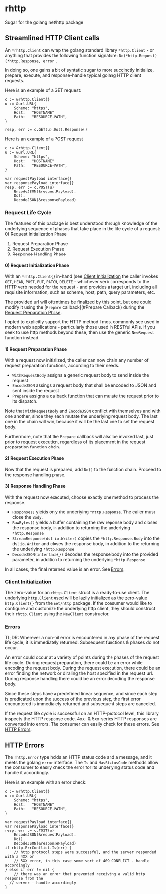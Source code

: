 # rhttp
Sugar for the golang net/http package

## Streamlined HTTP Client calls
An `*rhttp.Client` can wrap the golang standard library `*http.Client` - or
anything that provides the following function signature:
`Do(*http.Request) (*http.Response, error)`.

In doing so, one gains a bit of syntatic sugar to more succinctly initialize,
prepare, execute, and response-handle typical golang HTTP client requests.

Here is an example of a GET request:
```
c := &rhttp.Client{}
u := &url.URL{
	Scheme: "https",
	Host:   "HOSTNAME",
	Path:   "RESOURCE-PATH",
}

resp, err := c.GET(u).Do().Response()
```

Here is an example of a POST request
```
c := &rhttp.Client{}
u := &url.URL{
	Scheme: "https",
	Host:   "HOSTNAME",
	Path:   "RESOURCE-PATH",
}

var requestPayload interface{}
var responsePayload interface{}
resp, err := c.POST(u).
	EncodeJSON(&requestPayload).
	Do().
	DecodeJSON(&responsePayload)
```

### Request Life Cycle
The features of this package is best understood through knowledge of the
underlying sequence of phases that take place in the life cycle of a request:
0) Request Initialization Phase
1) Request Preparation Phase
2) Request Execution Phase
3) Response Handling Phase

#### 0) Request Initialization Phase
With an `*rhttp.Client{}` in-hand (see [Client
Initialization](#Client-Initialization) the caller invokes `GET`, `HEAD`,
`POST`, `PUT`, `PATCH`, `DELETE` - whichever verb corresponds to the HTTP verb
needed for the request - and provides a target url, including all requisite
information, such as scheme, host, path, query parameters, etc.

The provided url will oftentimes be finalized by this point, but one could
modify it using the [`Prepare` callback](#Prepare Callback) during the [Request
Preparation Phase](#Request-Preparation-Phase).

I opted to explicitly support the HTTP method I most commonly see used in modern
web applications - particularly those used in RESTful APIs. If you seek to use
http methods beyond these, then use the generic `NewRequest` function instead.

#### 1) Request Preparation Phase
With a request now initialized, the caller can now chain any number of request
preparation functions, according to their needs.

- `WithRequestBody` assigns a generic request body to send inside the request
- `EncodeJSON` assings a request body that shall be encoded to JSON and sent
  inside the request
- `Prepare` assigns a callback function that can mutate the request prior to its
  dispatch.

Note that `WithRequestBody` and `EncodeJSON` conflict with themselves and with
one another, since they each mutate the underlying request body. The last one in
the chain will win, because it will be the last one to set the request body.

Furthermore, note that the `Prepare` callback will also be invoked last, just
prior to request execution, regardless of its placement in the request
preparation function chain.

#### 2) Request Execution Phase
Now that the request is prepared, add `Do()` to the function chain. Proceed to
the response handling phase.


#### 3) Response Handling Phase
With the request now executed, choose exactly one method to process the
response.

- `Response()` yields only the underlying `*http.Response`. The caller must
  close the `Body`.
- `RawBytes()` yields a buffer containing the raw reponse body and closes the
  response body, in addition to returning the underlying `*http.Response`
- `StreamResponse(dst io.Writer)` copies the `*http.Response.Body` into the dst
  `io.Writer` and closes the response body, in addition to the returning
the underlying `*http.Response`
- `DecodeJSON(interface{})` decodes the response body into the provided
  parameter, in addition to returning the underlying `*http.Response`

In all cases, the final returned value is an error. See [Errors](#Errors).

### Client Initialization
The zero-value for an `rhttp.Client` struct is a ready-to-use client. The
underlying `http.Client` used will be lazily initialized as the zero-value
`http.Client{}` from the `net/http` package. If the consumer would like to
configure and customize the underlying http client, they should construct their
`rhttp.Client` using the `NewClient` constructor.

### Errors
TL;DR: Wherever a non-nil error is encountered in any phase of the request life cycle, it is immediately returned. Subsequent functions & phases do not occur.

An error could occur at a variety of points during the phases of the request
life cycle. During request preparation, there could be an error while encoding
the request body. During the request execution, there could be an error finding
the network or diraling the host specified in the request url. During
response handling there could be an error decoding the response body.

Since these steps have a predefined linear sequence, and since each step is
predicated upon the success of the previous step, the first error encountered is
immediately returned and subsequent steps are canceled.

If the request life cycle is successful on an HTTP-protocol level, this library
inspects the HTTP response code. 4xx- & 5xx-series HTTP responses are converted
into errors. The consumer can easily check for these errors. See [HTTP
Errors](#http-errors).

## HTTP Errors
The `rhttp.Error` type holds an HTTP status code and a message, and it meets the
golang `error` interface. The `Is` and `HasStatusCode` methods allow the
consumer to easily check the error for its underlying status code and handle it
accordingly.

Here is an example with an error check:
```
c := &rhttp.Client{}
u := &url.URL{
	Scheme: "https",
	Host:   "HOSTNAME",
	Path:   "RESOURCE-PATH",
}

var requestPayload interface{}
var responsePayload interface{}
resp, err := c.POST(u).
	EncodeJSON(&requestPayload).
	Do().
	DecodeJSON(&responsePayload)
if rhttp.ErrConflict.Is(err) {
	// http protocol steps were successful, and the server responded with a 4XX or
	// 5XX error, in this case some sort of 409 CONFLICT - handle accordingly
} else if err != nil {
	// there was an error that prevented receiving a valid http response from the
  // server - handle accordingly
}
```
